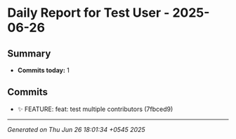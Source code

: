 # Daily Report for Test User - 2025-06-26

## Summary

- **Commits today:** 1

## Commits

- ✨ FEATURE: feat: test multiple contributors (7fbced9)

---

_Generated on Thu Jun 26 18:01:34 +0545 2025_
